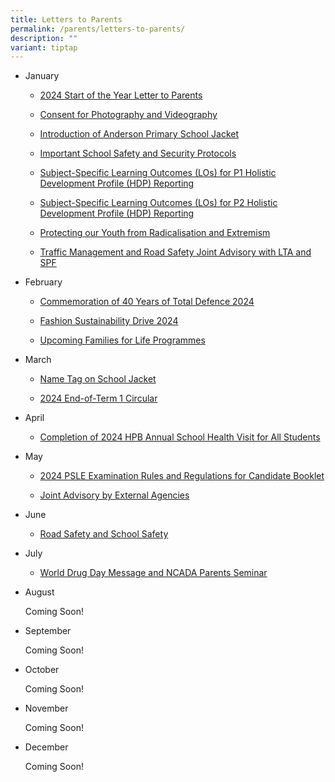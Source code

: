 ```yaml
---
title: Letters to Parents
permalink: /parents/letters-to-parents/
description: ""
variant: tiptap
---
```

<ul>
<li>
<p>January</p>
<ul data-tight="true" class="tight">
<li>
<p><a href="/files/2024_Start_of_the_Year_Letter_to_Parents_dated_29_Dec_23.pdf" rel="noopener noreferrer nofollow" target="_blank">2024 Start of the Year Letter to Parents</a>
</p>
</li>
<li>
<p><a href="/announcements/sites/consent-for-photography-and-videography/" rel="noopener noreferrer nofollow" target="">Consent for Photography and Videography</a>
</p>
</li>
<li>
<p><a href="/announcements/sites/anderson-school-jacket/" rel="noopener noreferrer nofollow" target="">Introduction of Anderson Primary School Jacket</a>
</p>
</li>
<li>
<p><a href="/files/Important_School_Safety_and_Security_Protocols.pdf" rel="noopener noreferrer nofollow" target="_blank">Important School Safety and Security Protocols</a>
</p>
</li>
<li>
<p><a href="/files/P1_Letter__Subj_Specific_LOs_for_2024_.pdf" rel="noopener noreferrer nofollow" target="_blank">Subject-Specific Learning Outcomes (LOs) for P1 Holistic Development Profile (HDP) Reporting</a>
</p>
</li>
<li>
<p><a href="/files/P2_Letter__Subj_Specific_LOs_for_2024_.pdf" rel="noopener noreferrer nofollow" target="_blank">Subject-Specific Learning Outcomes (LOs) for P2 Holistic Development Profile (HDP) Reporting</a>
</p>
</li>
<li>
<p><a href="/files/Protecting_our_Youth_from_Radicalisation_and_Extremism_for_Parents_.pdf" rel="noopener noreferrer nofollow" target="_blank">Protecting our Youth from Radicalisation and Extremism</a>
</p>
</li>
<li>
<p><a href="/files/Traffic_Management_and_Road_Safety_Joint_Advisory_2024.pdf" rel="noopener noreferrer nofollow" target="_blank">Traffic Management and Road Safety Joint Advisory with LTA and SPF</a>
</p>
</li>
</ul>
</li>
<li>
<p>February</p>
<ul data-tight="true" class="tight">
<li>
<p><a href="/announcements/sites/total-defence-2024/" rel="noopener noreferrer nofollow" target="">Commemoration of 40 Years of Total Defence 2024</a>
</p>
</li>
<li>
<p><a href="/files/2024_Parents_Letter_on_Fashion_Sustainability_Drive_2_Feb_2024.pdf" rel="noopener noreferrer nofollow" target="_blank">Fashion Sustainability Drive 2024</a>
</p>
</li>
<li>
<p><a href="/files/Upcoming_Families_for_Life_Programmes.pdf" rel="noopener noreferrer nofollow" target="_blank">Upcoming Families for Life Programmes</a>
</p>
</li>
</ul>
</li>
<li>
<p>March</p>
<ul data-tight="true" class="tight">
<li>
<p><a href="/announcements/sites/nameonschooljacket/" rel="noopener noreferrer nofollow" target="">Name Tag on School Jacket</a>
</p>
</li>
<li>
<p><a href="/files/2024_End_of_Term_1_Letter_to_Parent_5_March.pdf" rel="noopener noreferrer nofollow" target="_blank">2024 End-of-Term 1 Circular</a>
</p>
</li>
</ul>
</li>
<li>
<p>April</p>
<ul data-tight="true" class="tight">
<li>
<p><a href="https://andersonpri.gov.sg/completion-of-2024-hpb-annual-school-health-visit-for-all-students/" rel="noopener noreferrer nofollow" target="">Completion of 2024 HPB Annual School Health Visit for All Students</a>
</p>
</li>
</ul>
</li>
<li>
<p>May</p>
<ul data-tight="true" class="tight">
<li>
<p><a href="/2024-psle-examination-rules-and-regulations-for-candidate-booklet/" rel="noopener noreferrer nofollow" target="">2024 PSLE Examination Rules and Regulations for Candidate Booklet</a>
</p>
</li>
<li>
<p><a href="https://andersonpri.gov.sg/joint-advisory-by-external-agencies/" rel="noopener noreferrer nofollow" target="">Joint Advisory by External Agencies</a>
</p>
</li>
</ul>
</li>
<li>
<p>June</p>
<ul data-tight="true" class="tight">
<li>
<p><a href="/2024-psle-examination-rules-and-regulations-for-candidate-booklet/" rel="noopener noreferrer nofollow" target="">Road Safety and School Safety</a>
</p>
</li>
</ul>
</li>
<li>
<p>July</p>
<ul data-tight="true" class="tight">
<li>
<p><a href="/world-drug-day-message-and-ncada-parents-seminar/" rel="noopener noreferrer nofollow" target="">World Drug Day Message and NCADA Parents Seminar</a>
</p>
</li>
</ul>
</li>
<li>
<p>August</p>
<p>Coming Soon!</p>
</li>
<li>
<p>September</p>
<p>Coming Soon!</p>
</li>
<li>
<p>October</p>
<p>Coming Soon!</p>
</li>
<li>
<p>November</p>
<p>Coming Soon!</p>
</li>
<li>
<p>December</p>
<p>Coming Soon!</p>
</li>
</ul>
<p></p>
